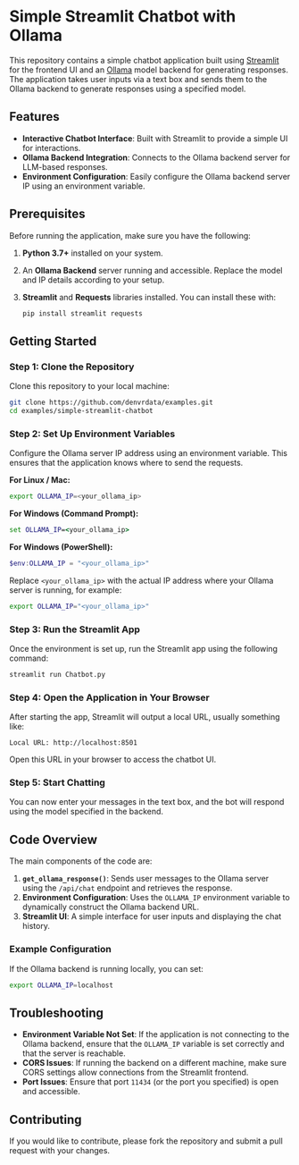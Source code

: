 
# Simple Streamlit Chatbot with Ollama

This repository contains a simple chatbot application built using [Streamlit](https://streamlit.io/) for the frontend UI and an [Ollama](https://ollama.ai/) model backend for generating responses. The application takes user inputs via a text box and sends them to the Ollama backend to generate responses using a specified model.

## Features

- **Interactive Chatbot Interface**: Built with Streamlit to provide a simple UI for interactions.
- **Ollama Backend Integration**: Connects to the Ollama backend server for LLM-based responses.
- **Environment Configuration**: Easily configure the Ollama backend server IP using an environment variable.

## Prerequisites

Before running the application, make sure you have the following:

1. **Python 3.7+** installed on your system.
2. An **Ollama Backend** server running and accessible. Replace the model and IP details according to your setup.
3. **Streamlit** and **Requests** libraries installed. You can install these with:

    ```bash
    pip install streamlit requests
    ```

## Getting Started

### Step 1: Clone the Repository

Clone this repository to your local machine:

```bash
git clone https://github.com/denvrdata/examples.git
cd examples/simple-streamlit-chatbot
```

### Step 2: Set Up Environment Variables

Configure the Ollama server IP address using an environment variable. This ensures that the application knows where to send the requests.

**For Linux / Mac:**

```bash
export OLLAMA_IP=<your_ollama_ip>
```

**For Windows (Command Prompt):**

```cmd
set OLLAMA_IP=<your_ollama_ip>
```

**For Windows (PowerShell):**

```powershell
$env:OLLAMA_IP = "<your_ollama_ip>"
```

Replace `<your_ollama_ip>` with the actual IP address where your Ollama server is running, for example:

```bash
export OLLAMA_IP="<your_ollama_ip>"
```

### Step 3: Run the Streamlit App

Once the environment is set up, run the Streamlit app using the following command:

```bash
streamlit run Chatbot.py
```

### Step 4: Open the Application in Your Browser

After starting the app, Streamlit will output a local URL, usually something like:

```
Local URL: http://localhost:8501
```

Open this URL in your browser to access the chatbot UI.

### Step 5: Start Chatting

You can now enter your messages in the text box, and the bot will respond using the model specified in the backend.

## Code Overview

The main components of the code are:

1. **`get_ollama_response()`**: Sends user messages to the Ollama server using the `/api/chat` endpoint and retrieves the response.
2. **Environment Configuration**: Uses the `OLLAMA_IP` environment variable to dynamically construct the Ollama backend URL.
3. **Streamlit UI**: A simple interface for user inputs and displaying the chat history.

### Example Configuration

If the Ollama backend is running locally, you can set:

```bash
export OLLAMA_IP=localhost
```



## Troubleshooting

- **Environment Variable Not Set**: If the application is not connecting to the Ollama backend, ensure that the `OLLAMA_IP` variable is set correctly and that the server is reachable.
- **CORS Issues**: If running the backend on a different machine, make sure CORS settings allow connections from the Streamlit frontend.
- **Port Issues**: Ensure that port `11434` (or the port you specified) is open and accessible.


## Contributing

If you would like to contribute, please fork the repository and submit a pull request with your changes.

